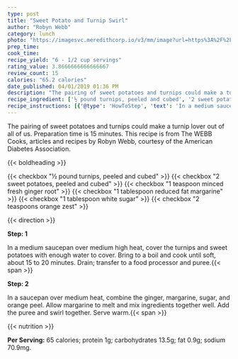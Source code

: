 ```yaml
---
type: post
title: "Sweet Potato and Turnip Swirl"
author: "Robyn Webb"
category: lunch
photo: "https://imagesvc.meredithcorp.io/v3/mm/image?url=https%3A%2F%2Fimages.media-allrecipes.com%2Fuserphotos%2F996326.jpg"
prep_time: 
cook_time: 
recipe_yield: "6 - 1/2 cup servings"
rating_value: 3.8666666666666667
review_count: 15
calories: "65.2 calories"
date_published: 04/01/2019 01:36 PM
description: "The pairing of sweet potatoes and turnips could make a turnip lover out of all of us. Preparation time is 15 minutes. This recipe is from The WEBB Cooks, articles and recipes by Robyn Webb, courtesy of the American Diabetes Association."
recipe_ingredient: ['½ pound turnips, peeled and cubed', '2 sweet potatoes, peeled and cubed', '1 teaspoon minced fresh ginger root', '1 tablespoon reduced fat margarine', '1 tablespoon white sugar', '2 teaspoons orange zest']
recipe_instructions: [{'@type': 'HowToStep', 'text': 'In a medium saucepan over medium high heat, cover the turnips and sweet potatoes with enough water to cover. Bring to a boil and cook until soft, about 15 to 20 minutes. Drain; transfer to a food processor and puree.\n'}, {'@type': 'HowToStep', 'text': 'In a saucepan over medium heat, combine the ginger, margarine, sugar, and orange peel. Allow margarine to melt and mix ingredients together well. Add the puree and swirl together. Serve warm.\n'}]
---
```


The pairing of sweet potatoes and turnips could make a turnip lover out of all of us. Preparation time is 15 minutes. This recipe is from The WEBB Cooks, articles and recipes by Robyn Webb, courtesy of the American Diabetes Association. 

{{< boldheading >}}

{{< checkbox "½ pound turnips, peeled and cubed" >}}
{{< checkbox "2  sweet potatoes, peeled and cubed" >}}
{{< checkbox "1 teaspoon minced fresh ginger root" >}}
{{< checkbox "1 tablespoon reduced fat margarine" >}}
{{< checkbox "1 tablespoon white sugar" >}}
{{< checkbox "2 teaspoons orange zest" >}}


{{< direction >}}

**Step: 1**

In a medium saucepan over medium high heat, cover the turnips and sweet potatoes with enough water to cover. Bring to a boil and cook until soft, about 15 to 20 minutes. Drain; transfer to a food processor and puree.{{< span >}}

**Step: 2**

In a saucepan over medium heat, combine the ginger, margarine, sugar, and orange peel. Allow margarine to melt and mix ingredients together well. Add the puree and swirl together. Serve warm.{{< span >}}

{{< nutrition >}}

**Per Serving:** 65 calories; protein 1g; carbohydrates 13.5g; fat 0.9g; sodium 70.9mg.